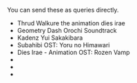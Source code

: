 You can send these as queries directly.

- Thrud Walkure the animation dies irae
- Geometry Dash Orochi Soundtrack
- Kadenz Yui Sakakibara
- Subahibi OST: Yoru no Himawari
- Dies Irae - Animation OST: Rozen Vamp
- 
- 
- 
